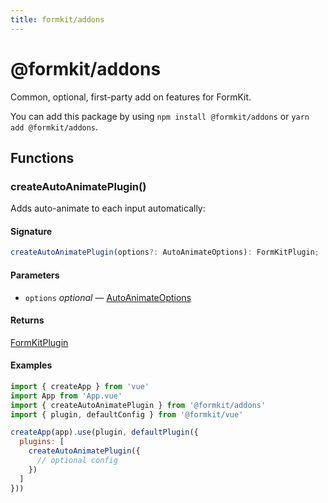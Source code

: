 ```yaml
---
title: formkit/addons
---
```


# @formkit/addons

<page-toc></page-toc>

Common, optional, first-party add on features for FormKit.

You can add this package by using `npm install @formkit/addons` or `yarn add @formkit/addons`.

## Functions

### createAutoAnimatePlugin()

Adds auto-animate to each input automatically:

#### Signature

```typescript
createAutoAnimatePlugin(options?: AutoAnimateOptions): FormKitPlugin;
```

#### Parameters

* `options` *optional* — [AutoAnimateOptions](https://github.com/formkit/auto-animate/blob/master/src/index.ts#L596)

#### Returns

[FormKitPlugin](/api-reference/formkit-core#formkitplugin)

#### Examples

```javascript
import { createApp } from 'vue'
import App from 'App.vue'
import { createAutoAnimatePlugin } from '@formkit/addons'
import { plugin, defaultConfig } from '@formkit/vue'

createApp(app).use(plugin, defaultPlugin({
  plugins: [
    createAutoAnimatePlugin({
      // optional config
    })
  ]
}))
```